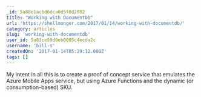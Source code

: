 ```yaml
---
_id: 5a88e1acbd6dca0d5f0d2082
title: "Working with DocumentDb"
url: 'https://shellmonger.com/2017/01/14/working-with-documentdb/'
category: articles
slug: 'working-with-documentdb'
user_id: 5a83ce59d6eb0005c4ecda2c
username: 'bill-s'
createdOn: '2017-01-14T05:29:12.000Z'
tags: []
---
```


My intent in all this is to create a proof of concept service that emulates the Azure Mobile Apps service, but using Azure Functions and the dynamic (or consumption-based) SKU.
